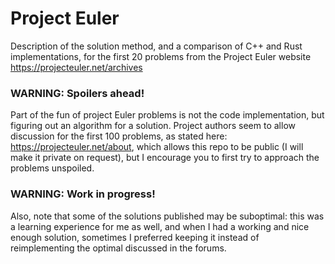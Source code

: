 # Project Euler

Description of the solution method, and a comparison of C++ and Rust implementations, for the first 20 problems 
from the Project Euler website https://projecteuler.net/archives

### WARNING: Spoilers ahead!
Part of the fun of project Euler problems is not the code implementation, but figuring out an algorithm for a solution. 
Project authors seem to allow discussion for the first 100 problems, as stated here: https://projecteuler.net/about, 
which allows this repo to be public (I will make it private on request), but I encourage you to first try to approach
the problems unspoiled.

### WARNING: Work in progress!
Also, note that some of the solutions published may be suboptimal: this was a learning experience for me as well, and 
when I had a working and nice enough solution, sometimes I preferred keeping it instead of reimplementing the optimal 
discussed in the forums.
